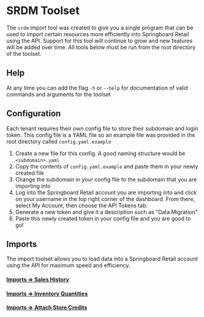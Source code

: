 # SRDM Toolset
The `srdm` import tool was created to give you a single program that can be used to import certain resources more efficiently into Springboard Retail using the API. Support for this tool will continue to grow and new features will be added over time. All tools below must be run from the root directory of the toolset.

## Help
At any time you can add the flag `-h` or `--help` for documentation of valid commands and arguments for the toolset

## Configuration
Each tenant requires their own config file to store their subdomain and login token. This config file is a YAML file so an example file was provided in the root directory called `config.yaml.example`

1. Create a new file for this config. A good naming structure would be `<subdomain>.yaml`
2. Copy the contents of `config.yaml.example` and paste them in your newly created file
3. Change the subdomain in your config file to the subdomain that you are importing into
4. Log into the Springboard Retail account you are importing into and click on your username in the top right corner of the dashboard. From there, select My Account, then choose the API Tokens tab.
5. Generate a new token and give it a description such as "Data Migration"
6. Paste this newly created token in your config file and you are good to go!

## Imports
The import toolset allows you to load data into a Springboard Retail account using the API for maximum speed and efficiency.

#### [Imports => Sales History](./imports/sales_history.md)
#### [Imports => Inventory Quantities](./imports/inventory_qtys.md)
#### [Imports => Attach Store Credits](./imports/attach_store_credits.md)